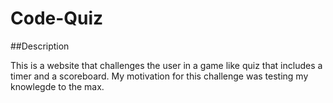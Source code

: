 # Code-Quiz

##Description 

This is a website that challenges the user in a game like quiz that includes a timer and a scoreboard. My motivation for this challenge was testing my knowlegde to the max. 
